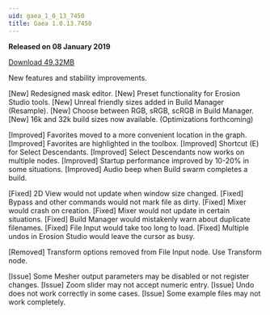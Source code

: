 ```yaml
---
uid: gaea_1_0_13_7450
title: Gaea 1.0.13.7450
---
```



**Released on 08 January 2019**

<a href="http://viridian.quadspinner.com/gaea/Gaea-1.0.13.7450.msi?key=DC00">Download 49.32MB</a> <br>


<div class="release-note">

New features and stability improvements.

[New] Redesigned mask editor.
[New] Preset functionality for Erosion Studio tools.
[New] Unreal friendly sizes added in Build Manager (Resample).
[New] Choose between RGB, sRGB, scRGB in Build Manager.
[New] 16k and 32k build sizes now available. (Optimizations forthcoming)

[Improved] Favorites moved to a more convenient location in the graph.
[Improved] Favorites are highlighted in the toolbox.
[Improved] Shortcut (E) for Select Descendants.
[Improved] Select Descendants now works on multiple nodes.
[Improved] Startup performance improved by 10-20% in some situations.
[Improved] Audio beep when Build swarm completes a build.

[Fixed] 2D View would not update when window size changed.
[Fixed] Bypass and other commands would not mark file as dirty.
[Fixed] Mixer would crash on creation.
[Fixed] Mixer would not update in certain situations.
[Fixed] Build Manager would mistakenly warn about duplicate filenames.
[Fixed] File Input would take too long to load.
[Fixed] Multiple undos in Erosion Studio would leave the cursor as busy.

[Removed] Transform options removed from File Input node. Use Transform node.

[Issue] Some Mesher output parameters may be disabled or not register changes.
[Issue] Zoom slider may not accept numeric entry.
[Issue] Undo does not work correctly in some cases.
[Issue] Some example files may not work completely.

</div>
